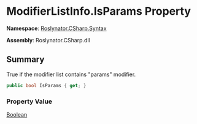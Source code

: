 # ModifierListInfo\.IsParams Property

**Namespace**: [Roslynator.CSharp.Syntax](../../README.md)

**Assembly**: Roslynator\.CSharp\.dll

## Summary

True if the modifier list contains "params" modifier\.

```csharp
public bool IsParams { get; }
```

### Property Value

[Boolean](https://docs.microsoft.com/en-us/dotnet/api/system.boolean)

